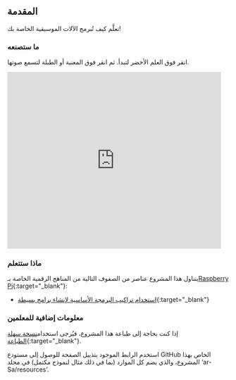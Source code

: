 ## المقدمة

تعلَّم كيف تُبرمج الآلات الموسيقية الخاصة بك!

### ما ستصنعه

انقر فوق العلم الأخضر لتبدأ. ثم انقر فوق المغنية أو الطبلة لتسمع صوتها.

<div class="scratch-preview">
  <iframe allowtransparency="true" width="485" height="402" src="https://scratch.mit.edu/projects/embed/26741186/?autostart=false" frameborder="0"></iframe>
</div>

### ماذا ستتعلم

يتناول هذا المشروع عناصر من الصفوف التالية من المناهج الرقمية الخاصة بـ[Raspberry Pi](http://rpf.io/curriculum){:target="_blank"}:

+ [استخدام تراكيب البرمجة الأساسية لإنشاء برامج بسيطة](https://www.raspberrypi.org/curriculum/programming/creator){:target="_blank"}

### معلومات إضافية للمعلمين

إذا كنت بحاجة إلى طباعة هذا المشروع، فيُرجى استخدام[نسخة سهلة الطباعة](https://projects.raspberrypi.org/en/projects/rock-band/print){:target="_blank"}.

استخدم الرابط الموجود بتذييل الصفحة للوصول إلى مستودع GitHub الخاص بهذا المشروع، والذي يضم كل الموارد (بما في ذلك مثال لنموذج مكتمل) في مجلد ‘ar-Sa/resources’.